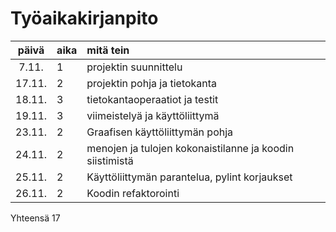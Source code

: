 # Työaikakirjanpito

| päivä  | aika | mitä tein                                                |
| :----: | :--- | :------------------------------------------------------- |
| 7.11.  | 1    | projektin suunnittelu                                    |
| 17.11. | 2    | projektin pohja ja tietokanta                            |
| 18.11. | 3    | tietokantaoperaatiot ja testit                           |
| 19.11. | 3    | viimeistelyä ja käyttöliittymä                           |
| 23.11. | 2    | Graafisen käyttöliittymän pohja                          |
| 24.11. | 2    | menojen ja tulojen kokonaistilanne ja koodin siistimistä |
| 25.11. | 2    | Käyttöliittymän parantelua, pylint korjaukset            |
| 26.11. | 2    | Koodin refaktorointi                                     |

Yhteensä 17
